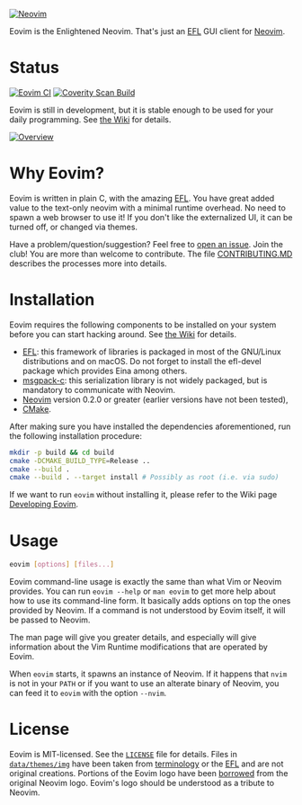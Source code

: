 [![Neovim](data/images/eovim_banner.png)][6]


Eovim is the Enlightened Neovim. That's just an [EFL][1] GUI client for
[Neovim][2].

# Status

[![Eovim CI](https://github.com/jeanguyomarch/eovim/workflows/Eovim%20CI/badge.svg)](https://github.com/jeanguyomarch/eovim/actions)
[![Coverity Scan Build](https://scan.coverity.com/projects/13836/badge.svg)](https://scan.coverity.com/projects/13836)

Eovim is still in development, but it is stable enough to be used for your daily programming.
See [the Wiki][6] for details.

[![Overview](https://raw.githubusercontent.com/wiki/jeanguyomarch/eovim/img/eovim.gif)][6]

# Why Eovim?

Eovim is written in plain C, with the amazing [EFL][1]. You have great added
value to the text-only neovim with a minimal runtime overhead. No need to spawn
a web browser to use it! If you don't like the externalized UI, it can be
turned off, or changed via themes.

Have a problem/question/suggestion? Feel free to [open an issue][10]. Join the
club!  You are more than welcome to contribute. The file
[CONTRIBUTING.MD](CONTRIBUTING.md) describes the processes more into details.

# Installation

Eovim requires the following components to be installed on your system before
you can start hacking around. See [the Wiki][6] for details.

- [EFL][1]: this framework of libraries is packaged in most of the GNU/Linux
  distributions and on macOS. Do not forget to install the efl-devel package
  which provides Eina among others.
- [msgpack-c][3]: this serialization library is not widely packaged, but is
  mandatory to communicate with Neovim.
- [Neovim][2] version 0.2.0 or greater (earlier versions have not been tested),
- [CMake][5].


After making sure you have installed the dependencies aforementioned, run the
following installation procedure:

```bash
mkdir -p build && cd build
cmake -DCMAKE_BUILD_TYPE=Release ..
cmake --build .
cmake --build . --target install # Possibly as root (i.e. via sudo)
```

If we want to run `eovim` without installing it, please refer to the
Wiki page [Developing Eovim][11].


# Usage

```bash
eovim [options] [files...]
```

Eovim command-line usage is exactly the same than what Vim or Neovim
provides.  You can run `eovim --help` or `man eovim` to get more help about how
to use its command-line form. It basically adds options on top the ones
provided by Neovim. If a command is not understood by Eovim itself, it will be
passed to Neovim.

The man page will give you greater details, and especially will give
information about the Vim Runtime modifications that are operated by Eovim.

When `eovim` starts, it spawns an instance of Neovim. If it happens that `nvim`
is not in your `PATH` or if you want to use an alterate binary of Neovim, you
can feed it to `eovim` with the option `--nvim`.


# License

Eovim is MIT-licensed. See the [`LICENSE`](License) file for details. Files in
[`data/themes/img`](data/themes/img) have been taken from [terminology][4] or
the [EFL][1] and are not original creations.
Portions of the Eovim logo have been [borrowed][7] from the original Neovim
logo. Eovim's logo should be understood as a tribute to Neovim.

[1]: https://www.enlightenment.org
[2]: https://neovim.io
[3]: https://github.com/msgpack/msgpack-c
[4]: https://www.enlightenment.org/about-terminology
[5]: https://cmake.org/
[6]: https://github.com/jeanguyomarch/eovim/wiki
[7]: https://raw.githubusercontent.com/neovim/neovim.github.io/master/logos/neovim-logo-600x173.png


[10]: https://github.com/jeanguyomarch/eovim/issues/new
[11]: https://github.com/jeanguyomarch/eovim/wiki/Developing-Eovim
